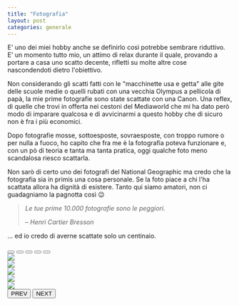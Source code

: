 ```yaml
---
title: "Fotografia"
layout: post
categories: generale
---
```


E' uno dei miei hobby anche se definirlo così potrebbe sembrare riduttivo. E' un momento tutto mio, un attimo di relax durante il quale, provando a portare a casa uno scatto decente, rifletti su molte altre cose nascondendoti dietro l'obiettivo.


Non considerando gli scatti fatti con le "macchinette usa e getta" alle gite delle scuole medie o quelli rubati con una vecchia Olympus a pellicola di papà, la mie prime fotografie sono state scattate con una Canon. Una reflex, di quelle che trovi in offerta nei cestoni del Mediaworld che mi ha dato però modo di imparare qualcosa e di avvicinarmi a questo hobby che di sicuro non è fra i più economici.

Dopo fotografie mosse, sottoesposte, sovraesposte, con troppo rumore o per nulla a fuoco, ho capito che fra me è la fotografia poteva funzionare e, con un pò di teoria e tanta ma tanta pratica, oggi qualche foto meno scandalosa riesco scattarla.

Non sarò di certo uno dei fotografi del National Geographic ma credo che la fotografia sia in primis una cosa personale. Se la foto piace a chi l'ha scattata allora ha dignità di esistere. Tanto qui siamo amatori, non ci guadagniamo la pagnotta così 😉

> _Le tue prime 10.000 fotografie sono le peggiori._
>
> – _Henri Cartier Bresson_

... ed io credo di averne scattate solo un centinaio.

<div id="carouselPhoto" class="carousel slide" data-bs-ride="carousel">
  <div class="carousel-indicators">
    <button type="button" data-bs-target="#carouselPhoto" data-bs-slide-to="0" class="active" aria-current="true" aria-label="Slide 1"></button>
    <button type="button" data-bs-target="#carouselPhoto" data-bs-slide-to="1" aria-label="Slide 2"></button>
    <button type="button" data-bs-target="#carouselPhoto" data-bs-slide-to="2" aria-label="Slide 3"></button>
    <button type="button" data-bs-target="#carouselPhoto" data-bs-slide-to="3" aria-label="Slide 4"></button>
    <button type="button" data-bs-target="#carouselPhoto" data-bs-slide-to="4" aria-label="Slide 5"></button>
  </div>
  <div class="carousel-inner">
    <div class="carousel-item active">
      <img src="{{ "/assets/images/posts/20210201/foto001.jpg" | relative_url }}" class="d-block w-100">
    </div>
    <div class="carousel-item">
      <img src="{{ "/assets/images/posts/20210201/foto002.jpg" | relative_url }}" class="d-block w-100">
    </div>
    <div class="carousel-item">
      <img src="{{ "/assets/images/posts/20210201/foto003.jpg" | relative_url }}" class="d-block w-100">
    </div>
    <div class="carousel-item">
      <img src="{{ "/assets/images/posts/20210201/foto004.jpg" | relative_url }}" class="d-block w-100">
    </div>
    <div class="carousel-item">
      <img src="{{ "/assets/images/posts/20210201/foto005.jpg" | relative_url }}" class="d-block w-100">
    </div>
  </div>
  <button class="carousel-control-prev" type="button" data-bs-target="#carouselPhoto" data-bs-slide="prev">
    <span class="carousel-control-prev-icon" aria-hidden="true"></span>
    <span class="visually-hidden">PREV</span>
  </button>
  <button class="carousel-control-next" type="button" data-bs-target="#carouselPhoto" data-bs-slide="next">
    <span class="carousel-control-next-icon" aria-hidden="true"></span>
    <span class="visually-hidden">NEXT</span>
  </button>
</div>